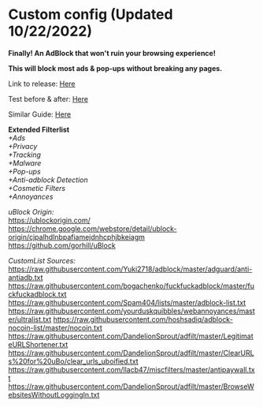 # Custom config (Updated 10/22/2022)
**Finally! An AdBlock that won't ruin your browsing experience!**

**This will block most ads & pop-ups without breaking any pages.**

Link to release: [Here](https://github.com/blitzmid123/ublock_origin/releases/tag/Release)

Test before & after: [Here](https://d3ward.github.io/toolz/adblock.html)

Similar Guide: [Here](https://rentry.co/FilterStalker)

**Extended Filterlist**  
*+Ads    
+Privacy  
+Tracking  
+Malware  
+Pop-ups  
+Anti-adblock Detection  
+Cosmetic Filters  
+Annoyances*  

*uBlock Origin:*  
https://ublockorigin.com/  
https://chrome.google.com/webstore/detail/ublock-origin/cjpalhdlnbpafiamejdnhcphjbkeiagm  
https://github.com/gorhill/uBlock  

*CustomList Sources:*  
https://raw.githubusercontent.com/Yuki2718/adblock/master/adguard/anti-antiadb.txt  
https://raw.githubusercontent.com/bogachenko/fuckfuckadblock/master/fuckfuckadblock.txt  
https://raw.githubusercontent.com/Spam404/lists/master/adblock-list.txt  
https://raw.githubusercontent.com/yourduskquibbles/webannoyances/master/ultralist.txt
https://raw.githubusercontent.com/hoshsadiq/adblock-nocoin-list/master/nocoin.txt
https://raw.githubusercontent.com/DandelionSprout/adfilt/master/LegitimateURLShortener.txt
https://raw.githubusercontent.com/DandelionSprout/adfilt/master/ClearURLs%20for%20uBo/clear_urls_uboified.txt
https://raw.githubusercontent.com/llacb47/miscfilters/master/antipaywall.txt
https://raw.githubusercontent.com/DandelionSprout/adfilt/master/BrowseWebsitesWithoutLoggingIn.txt
